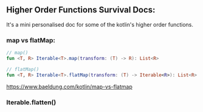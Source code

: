 ## Higher Order Functions Survival Docs:
It's a mini personalised doc for some of the kotlin's higher order functions.

### map vs flatMap:
```kotlin
// map()
fun <T, R> Iterable<T>.map(transform: (T) -> R): List<R>

// flatMap()
fun <T, R> Iterable<T>.flatMap(transform: (T) -> Iterable<R>): List<R>
```
https://www.baeldung.com/kotlin/map-vs-flatmap

### Iterable.flatten()